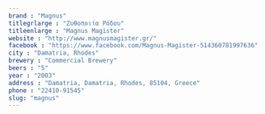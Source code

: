 ```yaml
---
brand : "Magnus"
titlegrlarge : "Ζυθοποιία Ρόδου"
titleenlarge : "Magnus Magister"
website : "http://www.magnusmagister.gr/"
facebook : "https://www.facebook.com/Magnus-Magister-514360781997636"
city : "Damatria, Rhodes"
brewery : "Commercial Brewery"
beers : "5"
year : "2003"
address : "Damatria, Damatria, Rhodes, 85104, Greece"
phone : "22410-91545"
slug: "magnus"
---
```

